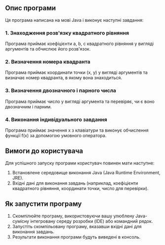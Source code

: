 ## Опис програми
Ця програма написана на мові Java і виконує наступні завдання:

### 1. Знаходження розв'язку квадратного рівняння
Програма приймає коефіцієнти a, b, c квадратного рівняння у вигляді аргументів та обчислює його розв'язок.
### 2. Визначення номера квадранта
Програма приймає координати точки (x, y) у вигляді аргументів та визначає номер квадранта, в якому вона знаходиться.
### 3. Визначення двозначного і парного числа
Програма приймає число у вигляді аргумента та перевіряє, чи є воно двозначним і парним.
### 4. Виконання індивідуального завдання
Програма приймає значення x з клавіатури та виконує обчислення функції f(x) за допомогою умовного оператора.

## Вимоги до користувача
Для успішного запуску програми користувач повинен мати наступне:

1. Встановлене середовище виконання Java (Java Runtime Environment, JRE).
2. Вхідні дані для виконання завдань (наприклад, коефіцієнти квадратного рівняння, координати точки, число для перевірки).

## Як запустити програму
1. Скомпілюйте програму, використовуючи вашу улюблену Java-сумісну інтегровану середу розробки (IDE) або командний рядок.
2. Запустіть скомпільовану програму, вказавши вхідні дані для виконання завдань.
3. Результати виконання програми будуть виведені в консоль.


